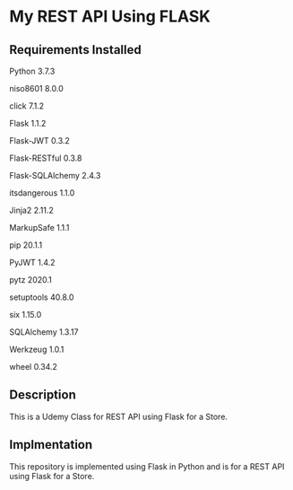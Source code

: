 # My REST API Using FLASK

## Requirements Installed 

Python           3.7.3

niso8601         8.0.0

click            7.1.2

Flask            1.1.2

Flask-JWT        0.3.2

Flask-RESTful    0.3.8

Flask-SQLAlchemy 2.4.3

itsdangerous     1.1.0

Jinja2           2.11.2

MarkupSafe       1.1.1

pip              20.1.1

PyJWT            1.4.2

pytz             2020.1

setuptools       40.8.0

six              1.15.0

SQLAlchemy       1.3.17

Werkzeug         1.0.1

wheel            0.34.2


## Description

This is a Udemy Class for REST API using Flask for a Store.

## Implmentation

This repository is implemented using Flask in Python and is for a REST API using Flask for a Store.

